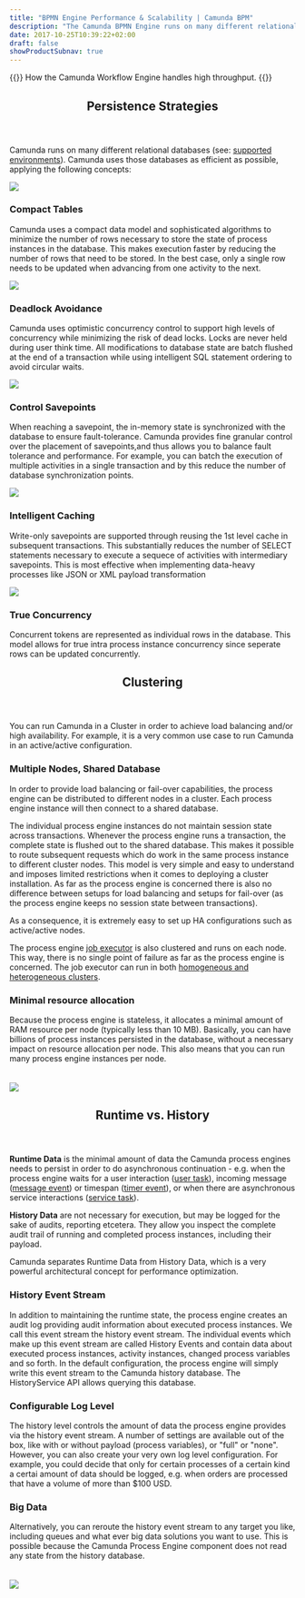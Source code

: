 ```yaml
---
title: "BPMN Engine Performance & Scalability | Camunda BPM"
description: "The Camunda BPMN Engine runs on many different relational databases. Camunda uses those databases as efficient as possible, applying intelligent caching, true concurrence, and other concepts."
date: 2017-10-25T10:39:22+02:00
draft: false
showProductSubnav: true
---
```


{{<highlight-visual title="Performance and Scalability" svg="products/performance/runrimte-history.svg" svg_width="20%">}}
How the Camunda Workflow Engine handles high throughput.
{{</highlight-visual>}}

<section class="page-section list-item-bullets">
      <header>
        <h2 class="light lead">Persistence Strategies</h2>
      </header>
					<p>
						Camunda runs on many different relational databases (see: <a href="https://docs.camunda.org/manual/introduction/supported-environments/#databases">supported environments</a>).
						Camunda uses those databases as efficient as possible, applying the following concepts:
					</p>
					<div class="row ">
						<div class="col-md-12">
							<div class="row">
								<div class="col-sm-4">
									<img class="img-responsive" src="/svg/products/performance/compact-tables.svg">
									<h3>Compact Tables</h3>
									<p>
										Camunda uses a compact data model and sophisticated algorithms to minimize the number of rows necessary to
										store the state of process instances in the database. This makes execution faster by reducing the number of
										rows that need to be stored. In the best case, only a single row needs to be updated when advancing from one
										activity to the next.
									</p>
								</div>
								<div class="col-sm-4">
									<img class="img-responsive" src="/svg/products/performance/deadlock-avoidance.svg">
									<h3>Deadlock Avoidance</h3>
									<p>
										Camunda uses optimistic concurrency control to support high levels of concurrency while minimizing the
										risk of dead locks. Locks are never held during user think time. All modifications to database state are
										batch flushed at the end of a transaction while using intelligent SQL statement ordering to avoid circular
										waits.
									</p>
								</div>
								<div class="col-sm-4">
									<img class="img-responsive" src="/svg/products/performance/control-savepoints.svg">
									<h3>Control Savepoints</h3>
									<p>
										When reaching a savepoint, the in-memory state is synchronized with the database to ensure
										fault-tolerance. Camunda provides fine granular control over the placement of savepoints,and thus
										allows you to balance fault tolerance and performance. For example, you can batch the execution of
										multiple activities in a single transaction and by this reduce the number of database synchronization
										points.
									</p>
								</div>
							</div>
							<div class="row">
								<div class="col-sm-4">
									<img class="img-responsive" src="/svg/products/performance/intelligent-caching.svg">
									<h3>Intelligent Caching</h3>
									<p>
										Write-only savepoints are supported through reusing the 1st level cache in subsequent transactions.
										This substantially reduces the number of SELECT statements necessary to execute a sequece of activities
										with intermediary savepoints. This is most effective when implementing data-heavy processes like JSON
										or XML payload transformation
									</p>
								</div>
								<div class="col-sm-4">
									<img class="img-responsive" src="/svg/products/performance/true-concurrency.svg">
									<h3>True Concurrency</h3>
									<p>
										Concurrent tokens are represented as individual rows in the database. This model allows for true
										intra process instance concurrency since seperate rows can be updated concurrently.
									</p>
								</div>
							</div>
						</div>
					</div>
</section>

<section class="page-section list-item-bullets">
      <header>
        <h2 class="light lead">Clustering</h2>
      </header>
					<p>
						You can run Camunda in a Cluster in order to achieve load balancing and/or high availability. For example, it is a very
						common use case to run Camunda in an active/active configuration.
					</p>
					<div class="row ">
						<div class="col-sm-8">
							<h3>Multiple Nodes, Shared Database</h3>
							<p>
									In order to provide load balancing or fail-over capabilities, the process engine can be distributed to
									different nodes in a cluster. Each process engine instance will then connect to a shared database.
							</p>
							<p>
									The individual process engine instances do not maintain session state across transactions.
									Whenever the process engine runs a transaction, the complete state is flushed out to the shared database.
									This makes it possible to route subsequent requests which do work in the same process instance to different
									cluster nodes. This model is very simple and easy to understand and imposes limited restrictions when it
									comes to deploying a cluster installation. As far as the process engine is concerned there is also no
									difference between setups for load balancing and setups for fail-over (as the process engine keeps no
									session state between transactions).
							</p>
							<p>
								As a consequence, it is extremely easy to set up HA configurations such as active/active nodes.
							</p>
							<p>
								The process engine <a href="https://docs.camunda.org/manual/user-guide/process-engine/the-job-executor/">
								job executor</a> is also clustered and runs on each node.
								This way, there is no single point of failure as far as the process engine is concerned.
								 The job executor can run in both <a href="https://docs.camunda.org/manual/user-guide/process-engine/the-job-executor/#cluster-setups">
								 homogeneous and heterogeneous clusters</a>.
							</p>
							<h3>Minimal resource allocation</h3>
							<p>
								Because the process engine is stateless, it allocates a minimal amount of RAM resource per node (typically less than 10 MB). Basically, you can have billions of
								process instances persisted in the database, without a necessary impact on resource allocation per node. This also means that
								you can run many process engine instances per node.
							</p>
						</div>
						<div class="col-sm-4">
							<img style="margin-top:20px;" class="img-responsive" src="/svg/products/performance/nodes-shared-db.svg">
						</div>
					</div>
</section>
<section class="page-section">
      <header>
        <h2 class="light lead">Runtime vs. History</h2>
      </header>
					<p>
						<strong>Runtime Data</strong> is the minimal amount of data the Camunda process engines needs to persist in order to do asynchronous continuation - e.g. when the
						process engine waits for a user interaction (<a href="https://docs.camunda.org/manual/reference/bpmn20/tasks/user-task/">user task</a>),
						incoming message (<a href="https://docs.camunda.org/manual/reference/bpmn20/events/message-events/">message event</a>) or
						timespan (<a href="https://docs.camunda.org/manual/reference/bpmn20/events/timer-events/">timer event</a>), or when there are
						asynchronous service interactions (<a href="https://docs.camunda.org/manual/reference/bpmn20/tasks/service-task/">service task</a>).
					</p>
					<p>
						<strong>History Data</strong> are not necessary for execution, but may be logged for the sake of audits, reporting etcetera. They allow
						you inspect the complete audit trail of running and completed process instances, including their payload.
					</p>
					<p>
						Camunda separates Runtime Data from History Data, which is a very powerful architectural concept for performance optimization.
					</P>
					<div class="row ">
						<div class="col-sm-8">
							<h3>History Event Stream</h3>
							<p>
	 								In addition to maintaining the runtime state, the process engine creates an audit log providing
	 								audit information about executed process instances. We call this event stream the history event stream.
	 								The individual events which make up this event stream are called History Events and contain data about
	 								executed process instances, activity instances, changed process variables and so forth.
	 								In the default configuration, the process engine will simply write this event stream to the Camunda history
	 								database. The HistoryService API allows querying this database.
							</p>
							<h3>Configurable Log Level</h3>
							<p>
								The history level controls the amount of data the process engine provides via the history event stream.
								A number of settings are available out of the box, like with or without payload (process variables), or "full"
								or "none". However, you can also create your very own log level configuration. For example, you could decide that
								only for certain processes of a certain kind a certai amount of data should be logged, e.g. when orders are
								processed that have a volume of more than $100 USD.
							</p>
							<h3>Big Data</h3>
							<p>
								Alternatively, you can reroute the history event stream to any target you like, including queues and what
								ever big data solutions you want to use. This is possible because the Camunda Process Engine component does not read any state
								 from the history database.
							</p>
						</div>
						<div class="col-sm-4">
							<img style="margin-top:20px;" class="img-responsive" src="/svg/products/performance/runrimte-history.svg">
						</div>
					</div>
				</div>

</section>
